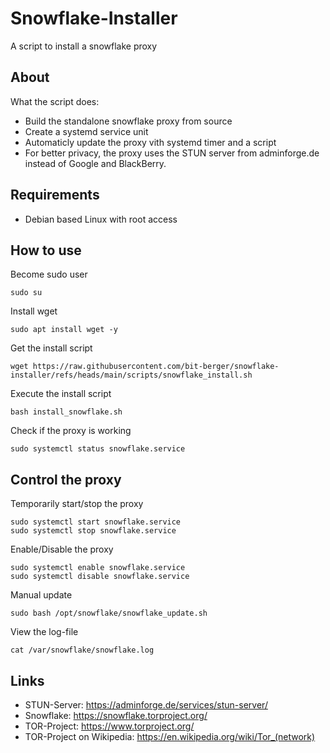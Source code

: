 # Snowflake-Installer
A script to install a snowflake proxy

## About
What the script does:
- Build the standalone snowflake proxy from source
- Create a systemd service unit
- Automaticly update the proxy vith systemd timer and a script
- For better privacy, the proxy uses the STUN server from adminforge.de instead of Google and BlackBerry.

## Requirements
- Debian based Linux with root access

## How to use
Become sudo user
```
sudo su
```

Install wget
```
sudo apt install wget -y
```

Get the install script
```
wget https://raw.githubusercontent.com/bit-berger/snowflake-installer/refs/heads/main/scripts/snowflake_install.sh
```

Execute the install script
```
bash install_snowflake.sh
```

Check if the proxy is working
```
sudo systemctl status snowflake.service
```

## Control the proxy
Temporarily start/stop the proxy
```
sudo systemctl start snowflake.service
sudo systemctl stop snowflake.service
```

Enable/Disable the proxy
```
sudo systemctl enable snowflake.service
sudo systemctl disable snowflake.service
```

Manual update
```
sudo bash /opt/snowflake/snowflake_update.sh
```

View the log-file
```
cat /var/snowflake/snowflake.log
```

## Links
- STUN-Server: https://adminforge.de/services/stun-server/
- Snowflake: https://snowflake.torproject.org/
- TOR-Project: https://www.torproject.org/
- TOR-Project on Wikipedia: https://en.wikipedia.org/wiki/Tor_(network)
